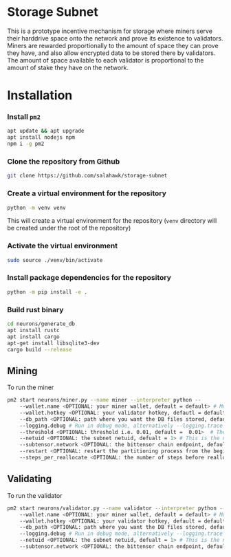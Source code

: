 # Storage Subnet
This is a prototype incentive mechanism for storage where miners serve their harddrive space onto the network and prove its existence to validators. Miners are rewarded proportionally to the amount of space they can prove they have, and also allow encrypted data to be stored there by validators. The amount of space available to each validator is proportional to the amount of stake they have on the network.


# Installation

### Install `pm2`
```bash
apt update && apt upgrade
apt install nodejs npm
npm i -g pm2
```

### Clone the repository from Github
```bash
git clone https://github.com/salahawk/storage-subnet
```

### Create a virtual environment for the repository
```bash
python -m venv venv
```
This will create a virtual environment for the repository (`venv` directory will be created under the root of the repository)

### Activate the virtual environment
```bash
sudo source ./venv/bin/activate
```

### Install package dependencies for the repository
```bash
python -m pip install -e .
```

### Build rust binary
```bash
cd neurons/generate_db
apt install rustc
apt install cargo
apt-get install libsqlite3-dev
cargo build --release
```

## Mining

To run the miner
```bash
pm2 start neurons/miner.py --name miner --interpreter python -- 
    --wallet.name <OPTIONAL: your miner wallet, default = default> # Must be created using the bittensor-cli, btcli wallet new_coldkey
    --wallet.hotkey <OPTIONAL: your validator hotkey, defautl = default> # Must be created using the bittensor-cli btcli wallet new_hotkey
    --db_path <OPTIONAL: path where you want the DB files stored, default = ~/bittensor-db>  # This is where the partition will be created storing network data.
    --logging.debug # Run in debug mode, alternatively --logging.trace for trace mode
    --threshold <OPTIONAL: threshold i.e. 0.01, default =  0.01>  # The threshold for the partitioning algorithm which is the maximum amount of space the miner can use based on available.
    --netuid <OPTIONAL: the subnet netuid, defualt = 1> # This is the netuid of the storage subnet you are serving on.
    --subtensor.network <OPTIONAL: the bittensor chain endpoint, default = finney, local, test> # The chain endpoint to use to generate the partition.
    --restart <OPTIONAL: restart the partitioning process from the beginning, otherwise restarts from the last created chunk. default = False> # If true, the partitioning process restarts instead using a checkpoint.
    --steps_per_reallocate <OPTIONAL: the number of steps before reallocating, default = 1000> # The number of steps before reallocating.
```

## Validating

To run the validator
```bash
pm2 start neurons/validator.py --name validator --interpreter python -- 
    --wallet.name <OPTIONAL: your miner wallet, default = default> # Must be created using the bittensor-cli, btcli wallet new_coldkey
    --wallet.hotkey <OPTIONAL: your validator hotkey, default = default> # Must be created using the bittensor-cli btcli wallet new_hotkey
    --db_path <OPTIONAL: path where you want the DB files stored, default = ~/bittensor-db>  # This is where the partition will be created storing network data.
    --logging.debug # Run in debug mode, alternatively --logging.trace for trace mode
    --netuid <OPTIONAL: the subnet netuid, defualt = 1> # This is the netuid of the storage subnet you are serving on.
    --subtensor.network <OPTIONAL: the bittensor chain endpoint, default = finney, local, test> # The chain endpoint to use to generate the partition.
```